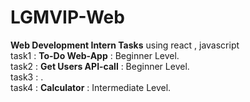 # LGMVIP-Web
**Web Development Intern Tasks** using react , javascript \
task1 : **To-Do Web-App**      : Beginner Level.\
task2 : **Get Users API-call** : Beginner Level.\
task3 : .\
task4 : **Calculator**         : Intermediate Level.
